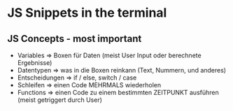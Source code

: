 # JS Snippets in the terminal

## JS Concepts - most important

- Variables => Boxen für Daten (meist User Input oder berechnete Ergebnisse)
- Datentypen => was in die Boxen reinkann (Text, Nummern, und anderes)
- Entscheidungen => if / else, switch / case
- Schleifen => einen Code MEHRMALS wiederholen
- Functions => einen Code zu einem bestimmten ZEITPUNKT ausführen (meist getriggert durch User)

